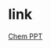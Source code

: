 # link
[Chem PPT](https://www.canva.com/design/DAFrHLQik5k/cfjbureo9AC164BiCGzDkg/edit?utm_content=DAFrHLQik5k&utm_campaign=designshare&utm_medium=link2&utm_source=sharebutton)
